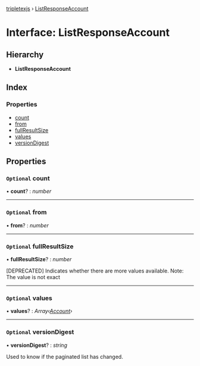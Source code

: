 [tripletexjs](../README.md) › [ListResponseAccount](listresponseaccount.md)

# Interface: ListResponseAccount

## Hierarchy

* **ListResponseAccount**

## Index

### Properties

* [count](listresponseaccount.md#optional-count)
* [from](listresponseaccount.md#optional-from)
* [fullResultSize](listresponseaccount.md#optional-fullresultsize)
* [values](listresponseaccount.md#optional-values)
* [versionDigest](listresponseaccount.md#optional-versiondigest)

## Properties

### `Optional` count

• **count**? : *number*

___

### `Optional` from

• **from**? : *number*

___

### `Optional` fullResultSize

• **fullResultSize**? : *number*

[DEPRECATED] Indicates whether there are more values available. Note: The value is not exact

___

### `Optional` values

• **values**? : *Array‹[Account](../modules/account.md)›*

___

### `Optional` versionDigest

• **versionDigest**? : *string*

Used to know if the paginated list has changed.
